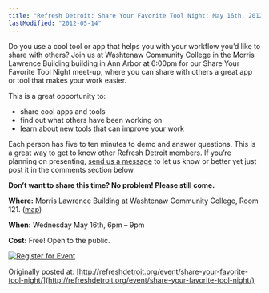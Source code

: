 ```yaml
---
title: "Refresh Detroit: Share Your Favorite Tool Night: May 16th, 2012"
lastModified: "2012-05-14"
---
```


Do you use a cool tool or app that helps you with your workflow you’d like to share with others? Join us at Washtenaw Community College in the Morris Lawrence Building building in Ann Arbor at 6:00pm for our Share Your Favorite Tool Night meet-up, where you can share with others a great app or tool that makes your work easier.

This is a great opportunity to:

- share cool apps and tools
- find out what others have been working on
- learn about new tools that can improve your work

Each person has five to ten minutes to demo and answer questions. This is a great way to get to know other Refresh Detroit members. If you’re planning on presenting, [send us a message](http://refreshdetroit.org/contact/ "Contact Us") to let us know or better yet just post it in the comments section below.

**Don’t want to share this time? No problem! Please still come.**

**Where:** Morris Lawrence Building at Washtenaw Community College, Room 121. ([map](http://maps.google.com/maps?q=4800+E.+Huron+River+Dr.,+Ann+Arbor,+MI,+United+States,+48105&hl=en&hnear=4800+E+Huron+River+Dr,+Ann+Arbor+Charter+Township,+Michigan+48105&gl=us&t=m&z=16&iwloc=A))

**When:** Wednesday May 16th, 6pm – 9pm

**Cost:** Free! Open to the public.

[![Register for Event](/images/register.png)](http://guestlistapp.com/events/104115)

Originally posted at: [http://refreshdetroit.org/event/share-your-favorite-tool-night/](http://refreshdetroit.org/event/share-your-favorite-tool-night/)

